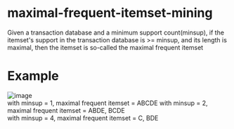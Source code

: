 ﻿# maximal-frequent-itemset-mining
Given a transaction database and a minimum support count(minsup), if the itemset's support in the transaction database is >= minsup, and its length is maximal, then the itemset is so-called the maximal frequent itemset
# Example
![image](https://user-images.githubusercontent.com/64155027/196638346-d0b30af6-a8b9-47a7-ac8a-50766b3f3c90.png)  
with minsup = 1, maximal frequent itemset = ABCDE
with minsup = 2, maximal frequent itemset = ABDE, BCDE  
with minsup = 4, maximal frequent itemset = C, BDE
